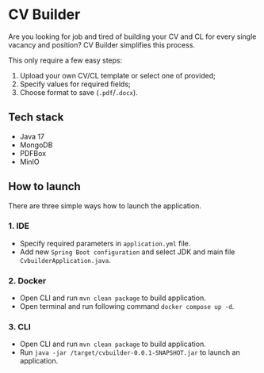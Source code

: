 # CV Builder
Are you looking for job and tired of building your CV and CL for every 
single vacancy and position? CV Builder simplifies this process.  

This only require a few easy steps:
1. Upload your own CV/CL template or select one of provided;
2. Specify values for required fields;
3. Choose format to save (`.pdf`/`.docx`).  

## Tech stack
- Java 17
- MongoDB
- PDFBox
- MinIO

## How to launch
There are three simple ways how to launch the application.

### 1. IDE
- Specify required parameters in `application.yml` file.
- Add new `Spring Boot configuration` and select JDK and  main file `CvbuilderApplication.java`. 


### 2. Docker
- Open CLI and run `mvn clean package` to build application.
- Open terminal and run following command `docker compose up -d`.

### 3. CLI
- Open CLI and run `mvn clean package` to build application.   
- Run `java -jar /target/cvbuilder-0.0.1-SNAPSHOT.jar` to launch an application.
